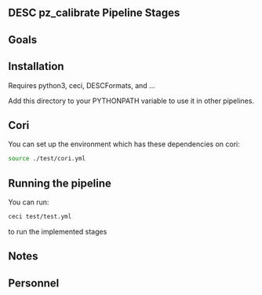 DESC pz_calibrate Pipeline Stages
------------------------------------------------

Goals
-----


Installation
------------

Requires python3, ceci, DESCFormats, and ...

Add this directory to your PYTHONPATH variable to use it in other pipelines.

Cori
----

You can set up the environment which has these dependencies on cori:
```bash
source ./test/cori.yml

```

Running the pipeline
--------------------

You can run:

```bash
ceci test/test.yml
```
to run the implemented stages

Notes
-----

Personnel
---------
